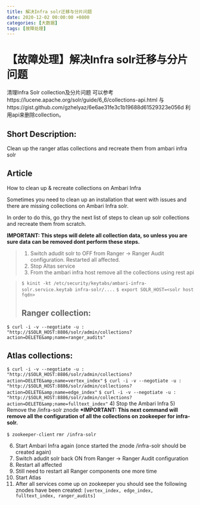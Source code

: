 ```yaml
---
title: 解决Infra solr迁移与分片问题
date: 2020-12-02 00:00:00 +0800
categories: [大数据]
tags: [故障处理]
---
```


# 【故障处理】解决Infra solr迁移与分片问题

清理Infra Solr collection及分片问题
可以参考https://lucene.apache.org/solr/guide/6_6/collections-api.html
与https://gist.github.com/gzhelyaz/6e6ae31fe3c1b19688d61529323e056d
利用api来删除collection。

## Short Description:
Clean up the ranger atlas collections and recreate them from ambari infra solr

## Article
How to clean up &amp; recreate collections on Ambari Infra

Sometimes you need to clean up an installation that went with issues and there are missing collections on Ambari Infra solr.

In order to do this, go thry the next list of steps to clean up solr collections and recreate them from scratch.



__IMPORTANT: This steps will delete all collection data, so unless you are sure data can be removed dont perform these steps.__

>1. Switch adudit solr to OFF from Ranger -> Ranger Audit configuration. Restarted all affected.
>2. Stop Altas service
>3. From the ambari infra host remove all the collections using rest api

>`$ kinit -kt /etc/security/keytabs/ambari-infra-solr.service.keytab infra-solr/....` 
>`$ export SOLR_HOST=<solr host fqdn>` 
>## Ranger collection:
`$ curl -i -v --negotiate -u : "http://$SOLR_HOST:8886/solr/admin/collections?action=DELETE&amp;name=ranger_audits"` 
## Atlas collections:
`$ curl -i -v --negotiate -u : "http://$SOLR_HOST:8886/solr/admin/collections?action=DELETE&amp;name=vertex_index"`
`$ curl -i -v --negotiate -u : "http://$SOLR_HOST:8886/solr/admin/collections?action=DELETE&amp;name=edge_index"`
`$ curl -i -v --negotiate -u : "http://$SOLR_HOST:8886/solr/admin/collections?action=DELETE&amp;name=fulltext_index"`
4) Stop the Ambari Infra
5) Remove the /infra-solr znode
__*IMPORTANT: This next command will remove all the configuration of all the collections on zookeeper for infra-solr.__

`$ zookeeper-client`
`rmr /infra-solr`

6) Start Ambari Infra again (once started the znode /infra-solr should be created again)
7) Switch adudit solr back ON from Ranger -> Ranger Audit configuration
8) Restart all affected
9) Still need to restart all Ranger components one more time
10) Start Atlas
11) After all services come up on zookeeper you should see the following znodes have been created: `[vertex_index, edge_index, fulltext_index, ranger_audits]`